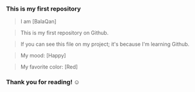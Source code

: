 ### This is my first repository ###

 >I am [BalaQan]

 >This is my first repository on Github.

 >If you can see this file on my project; it's because I'm learning Github.

 >My mood: [Happy]

 >My favorite color: [Red]

### Thank you for reading! ☺ ###

